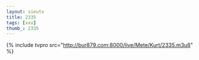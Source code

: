 ```yaml
--- 
layout: sieutv
title: 2335
tags: [xxx]
thumb_: 2335
---
```

{% include tvpro src="http://bur879.com:8000/live/Mete/Kurt/2335.m3u8" %} 
